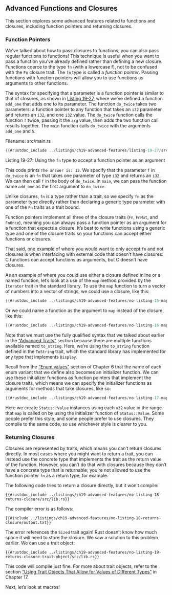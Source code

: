 ## Advanced Functions and Closures

This section explores some advanced features related to functions and closures,
including function pointers and returning closures.

### Function Pointers

We’ve talked about how to pass closures to functions; you can also pass regular
functions to functions! This technique is useful when you want to pass a
function you’ve already defined rather than defining a new closure. Functions
coerce to the type `fn` (with a lowercase f), not to be confused with the `Fn`
closure trait. The `fn` type is called a *function pointer*. Passing functions
with function pointers will allow you to use functions as arguments to other
functions.

The syntax for specifying that a parameter is a function pointer is similar to
that of closures, as shown in [Listing 19-27](#19-27), where we’ve defined a function
`add_one` that adds one to its parameter. The function `do_twice` takes two
parameters: a function pointer to any function that takes an `i32` parameter
and returns an `i32`, and one `i32` value. The `do_twice` function calls the
function `f` twice, passing it the `arg` value, then adds the two function call
results together. The `main` function calls `do_twice` with the arguments
`add_one` and `5`.

<span class="filename">Filename: src/main.rs</span>

```rust
{{#rustdoc_include ../listings/ch19-advanced-features/listing-19-27/src/main.rs}}
```

<span class="caption" id="19-27">Listing 19-27: Using the `fn` type to accept a function
pointer as an argument</span>

This code prints `The answer is: 12`. We specify that the parameter `f` in
`do_twice` is an `fn` that takes one parameter of type `i32` and returns an
`i32`. We can then call `f` in the body of `do_twice`. In `main`, we can pass
the function name `add_one` as the first argument to `do_twice`.

Unlike closures, `fn` is a type rather than a trait, so we specify `fn` as the
parameter type directly rather than declaring a generic type parameter with one
of the `Fn` traits as a trait bound.

Function pointers implement all three of the closure traits (`Fn`, `FnMut`, and
`FnOnce`), meaning you can always pass a function pointer as an argument for a
function that expects a closure. It’s best to write functions using a generic
type and one of the closure traits so your functions can accept either
functions or closures.

That said, one example of where you would want to only accept `fn` and not
closures is when interfacing with external code that doesn’t have closures: C
functions can accept functions as arguments, but C doesn’t have closures.

As an example of where you could use either a closure defined inline or a named
function, let’s look at a use of the `map` method provided by the `Iterator`
trait in the standard library. To use the `map` function to turn a vector of
numbers into a vector of strings, we could use a closure, like this:

```rust
{{#rustdoc_include ../listings/ch19-advanced-features/no-listing-15-map-closure/src/main.rs:here}}
```

Or we could name a function as the argument to `map` instead of the closure,
like this:

```rust
{{#rustdoc_include ../listings/ch19-advanced-features/no-listing-16-map-function/src/main.rs:here}}
```

Note that we must use the fully qualified syntax that we talked about earlier
in the [“Advanced Traits”][advanced-traits]<!-- ignore --> section because
there are multiple functions available named `to_string`. Here, we’re using the
`to_string` function defined in the `ToString` trait, which the standard
library has implemented for any type that implements `Display`.

Recall from the [“Enum values”][enum-values]<!-- ignore --> section of Chapter
6 that the name of each enum variant that we define also becomes an initializer
function. We can use these initializer functions as function pointers that
implement the closure traits, which means we can specify the initializer
functions as arguments for methods that take closures, like so:

```rust
{{#rustdoc_include ../listings/ch19-advanced-features/no-listing-17-map-initializer/src/main.rs:here}}
```

Here we create `Status::Value` instances using each `u32` value in the range
that `map` is called on by using the initializer function of `Status::Value`.
Some people prefer this style, and some people prefer to use closures. They
compile to the same code, so use whichever style is clearer to you.

### Returning Closures

Closures are represented by traits, which means you can’t return closures
directly. In most cases where you might want to return a trait, you can instead
use the concrete type that implements the trait as the return value of the
function. However, you can’t do that with closures because they don’t have a
concrete type that is returnable; you’re not allowed to use the function
pointer `fn` as a return type, for example.

The following code tries to return a closure directly, but it won’t compile:

```rust,ignore,does_not_compile
{{#rustdoc_include ../listings/ch19-advanced-features/no-listing-18-returns-closure/src/lib.rs}}
```

The compiler error is as follows:

```console
{{#include ../listings/ch19-advanced-features/no-listing-18-returns-closure/output.txt}}
```

The error references the `Sized` trait again! Rust doesn’t know how much space
it will need to store the closure. We saw a solution to this problem earlier.
We can use a trait object:

```rust,noplayground
{{#rustdoc_include ../listings/ch19-advanced-features/no-listing-19-returns-closure-trait-object/src/lib.rs}}
```

This code will compile just fine. For more about trait objects, refer to the
section [“Using Trait Objects That Allow for Values of Different
Types”][using-trait-objects-that-allow-for-values-of-different-types]<!--
ignore --> in Chapter 17.

Next, let’s look at macros!

[advanced-traits]:
ch19-03-advanced-traits.html#advanced-traits
[enum-values]: ch06-01-defining-an-enum.html#enum-values
[using-trait-objects-that-allow-for-values-of-different-types]:
ch17-02-trait-objects.html#using-trait-objects-that-allow-for-values-of-different-types
